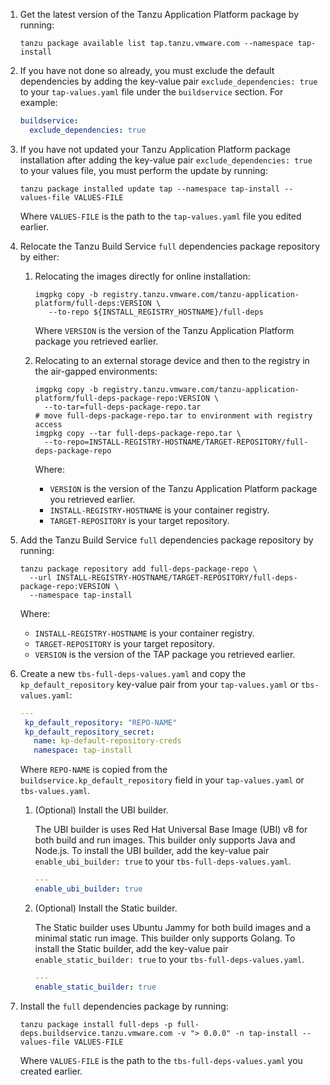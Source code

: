 1. Get the latest version of the Tanzu Application Platform package by running:

    ```console
    tanzu package available list tap.tanzu.vmware.com --namespace tap-install
    ```

1. If you have not done so already, you must exclude the default dependencies 
by adding the key-value pair `exclude_dependencies: true` to your `tap-values.yaml` 
file under the `buildservice` section. For example:

    ```yaml
    buildservice:
      exclude_dependencies: true
    ```

1. If you have not updated your Tanzu Application Platform package installation 
after adding the key-value pair `exclude_dependencies: true` to your values file, 
you must perform the update by running:

    ```console
    tanzu package installed update tap --namespace tap-install --values-file VALUES-FILE
    ```

    Where `VALUES-FILE` is the path to the `tap-values.yaml` file you edited earlier.

1. Relocate the Tanzu Build Service `full` dependencies package repository by either:

     1. Relocating the images directly for online installation:

         ```console
         imgpkg copy -b registry.tanzu.vmware.com/tanzu-application-platform/full-deps:VERSION \
            --to-repo ${INSTALL_REGISTRY_HOSTNAME}/full-deps
         ```

         Where `VERSION` is the version of the Tanzu Application Platform package you retrieved earlier.

     1. Relocating to an external storage device and then to the registry in the air-gapped environments:

         ```console
         imgpkg copy -b registry.tanzu.vmware.com/tanzu-application-platform/full-deps-package-repo:VERSION \
           --to-tar=full-deps-package-repo.tar
         # move full-deps-package-repo.tar to environment with registry access
         imgpkg copy --tar full-deps-package-repo.tar \
           --to-repo=INSTALL-REGISTRY-HOSTNAME/TARGET-REPOSITORY/full-deps-package-repo
         ```

         Where:

         - `VERSION` is the version of the Tanzu Application Platform package you retrieved earlier.
         - `INSTALL-REGISTRY-HOSTNAME` is your container registry.
         - `TARGET-REPOSITORY` is your target repository.


1. Add the Tanzu Build Service `full` dependencies package repository by running:

    ```console
    tanzu package repository add full-deps-package-repo \
      --url INSTALL-REGISTRY-HOSTNAME/TARGET-REPOSITORY/full-deps-package-repo:VERSION \
      --namespace tap-install
    ```

    Where:

    - `INSTALL-REGISTRY-HOSTNAME` is your container registry.
    - `TARGET-REPOSITORY` is your target repository.
    - `VERSION` is the version of the TAP package you retrieved earlier.

1. Create a new `tbs-full-deps-values.yaml` and copy the `kp_default_repository`
   key-value pair from your `tap-values.yaml` or `tbs-values.yaml`:

    ```yaml
    ---
     kp_default_repository: "REPO-NAME"
     kp_default_repository_secret:
       name: kp-default-repository-creds
       namespace: tap-install
    ```

    Where `REPO-NAME` is copied from the `buildservice.kp_default_repository` field in your
    `tap-values.yaml` or `tbs-values.yaml`.

    1. (Optional) Install the UBI builder.

        The UBI builder is uses Red Hat Universal Base Image (UBI) v8
        for both build and run images.
        This builder only supports Java and Node.js.
        To install the UBI builder, add the key-value pair `enable_ubi_builder: true`
        to your `tbs-full-deps-values.yaml`.

        ```yaml
        ---
        enable_ubi_builder: true
        ```

    1. (Optional) Install the Static builder.

        The Static builder uses Ubuntu Jammy for both build images and a minimal static run image.
        This builder only supports Golang. To install the Static builder,
        add the key-value pair `enable_static_builder: true` to your `tbs-full-deps-values.yaml`.

        ```yaml
        ---
        enable_static_builder: true
        ```

1. Install the `full` dependencies package by running:

    ```console
    tanzu package install full-deps -p full-deps.buildservice.tanzu.vmware.com -v "> 0.0.0" -n tap-install --values-file VALUES-FILE
    ```

    Where `VALUES-FILE` is the path to the `tbs-full-deps-values.yaml` you created earlier.
